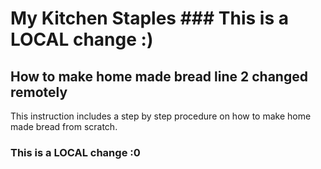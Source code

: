 # My Kitchen Staples  ### This is a LOCAL change :)
## How to make home made bread  line 2 changed remotely

This instruction includes a step by step procedure on how to make home made bread from scratch.
### This is a LOCAL change :0